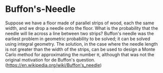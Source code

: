 # Buffon's-Needle
Suppose we have a floor made of parallel strips of wood, each the same width, and we drop a needle onto the floor. What is the probability that the needle will lie across a line between two strips?
Buffon's needle was the earliest problem in geometric probability to be solved; it can be solved using integral geometry. The solution, in the case where the needle length is not greater than the width of the strips, can be used to design a Monte Carlo method for approximating the number π, although that was not the original motivation for de Buffon's question. (https://en.wikipedia.org/wiki/Buffon's_needle)
